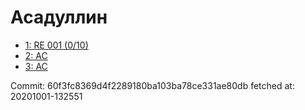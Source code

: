 # Асадуллин
- [1: RE 001 (0/10)](1.md)
- [2: AC](2.md)
- [3: AC](3.md)

Commit: 60f3fc8369d4f2289180ba103ba78ce331ae80db
 fetched at: 20201001-132551
